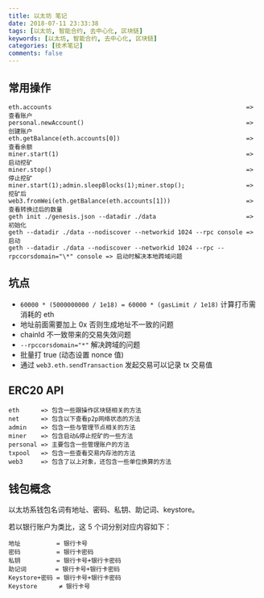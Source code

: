 ```yaml
---
title: 以太坊 笔记
date: 2018-07-11 23:33:38
tags: [以太坊, 智能合约, 去中心化, 区块链]
keywords: [以太坊, 智能合约, 去中心化, 区块链]
categories: [技术笔记]
comments: false
---
```


## 常用操作

```
eth.accounts                                                      => 查看账户
personal.newAccount()                                             => 创建账户
eth.getBalance(eth.accounts[0])                                   => 查看余额
miner.start(1)                                                    => 启动挖矿
miner.stop()                                                      => 停止挖矿
miner.start(1);admin.sleepBlocks(1);miner.stop();                 => 挖矿后
web3.fromWei(eth.getBalance(eth.accounts[1]))                     => 查看转换过后的数量
geth init ./genesis.json --datadir ./data                         => 初始化
geth --datadir ./data --nodiscover --networkid 1024 --rpc console => 启动
geth --datadir ./data --nodiscover --networkid 1024 --rpc --rpccorsdomain="\*" console => 启动时解决本地跨域问题
```

<!-- more -->

## 坑点

- `60000 * (5000000000 / 1e18) = 60000 * (gasLimit / 1e18)` 计算打币需消耗的 eth
- 地址前面需要加上 0x 否则生成地址不一致的问题
- chainId 不一致带来的交易失效问题
- `--rpccorsdomain="*"` 解决跨域的问题
- 批量打 true (动态设置 nonce 值)
- 通过 `web3.eth.sendTransaction` 发起交易可以记录 tx 交易值

## ERC20 API

```
eth      => 包含一些跟操作区块链相关的方法
net      => 包含以下查看p2p网络状态的方法
admin    => 包含一些与管理节点相关的方法
miner    => 包含启动&停止挖矿的一些方法
personal => 主要包含一些管理账户的方法
txpool   => 包含一些查看交易内存池的方法
web3     => 包含了以上对象，还包含一些单位换算的方法
```

## 钱包概念

以太坊系钱包名词有地址、密码、私钥、助记词、keystore。

若以银行账户为类比，这 5 个词分别对应内容如下：

```
地址          = 银行卡号
密码          = 银行卡密码
私钥          = 银行卡号+银行卡密码
助记词        = 银行卡号+银行卡密码
Keystore+密码 = 银行卡号+银行卡密码
Keystore      ≠ 银行卡号
```
